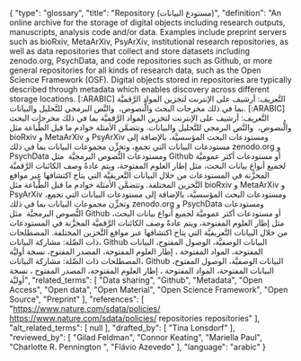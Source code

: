 {
    "type": "glossary",
    "title": "Repository (مستودع البيانات)",
    "definition": "An online archive for the storage of digital objects including research outputs, manuscripts, analysis code and/or data. Examples include preprint servers such as bioRxiv, MetaArXiv, PsyArXiv, institutional research repositories, as well as data repositories that collect and store datasets including zenodo.org, PsychData, and code repositories such as Github, or more general repositories for all kinds of research data, such as the Open Science Framework (OSF). Digital objects stored in repositories are typically described through metadata which enables discovery across different storage locations. [:ARABIC] التَّعريف: أرشيف على الإنترنت لتخزين المواد الرَّقميَّة بما في ذلك مخرجات البحث والُّنصوص،  والنَّص البرمجي للتَّحليل والبيانات. [:ARABIC] التَّعريف: أرشيف على الإنترنت لتخزين المواد الرَّقميَّة بما في ذلك مخرجات البحث والُّنصوص،  والنَّص البرمجي للتَّحليل والبيانات. وتتضمَّن الأمثلة خوادم ما قبل الطِّباعة مثل bioRxiv و MetaArXiv و PsyArXiv ومستودعات البحث المؤسسيَّة، بالإضافة إلى مستودعات البيانات التي تجمع، وتخزِّن مجموعات البيانات بما في ذلك zenodo.org و PsychData ومستودعات النُّصوص البرمجيَّة  مثل Github أو مستودعات أكثر عموميَّة لجميع أنواع بيانات البحث، مثل إطار العلوم المفتوحة، ويتم عادةً وصف الكائنات الرَّقميَّة المخزَّنة في المستودعات من خلال البيانات التَّعريفيَّة التي يتاح اكتشافها عبر مواقع التَّخزين المختلفة. وتتضمَّن الأمثلة خوادم ما قبل الطِّباعة مثل bioRxiv و MetaArXiv و PsyArXiv ومستودعات البحث المؤسسيَّة، بالإضافة إلى مستودعات البيانات التي تجمع، وتخزِّن مجموعات البيانات بما في ذلك zenodo.org و PsychData ومستودعات النُّصوص البرمجيَّة  مثل Github أو مستودعات أكثر عموميَّة لجميع أنواع بيانات البحث، مثل إطار العلوم المفتوحة، ويتم عادةً وصف الكائنات الرَّقميَّة المخزَّنة في المستودعات من خلال البيانات التَّعريفيَّة التي يتاح اكتشافها عبر مواقع التَّخزين المختلفة. المصطلحات ذات الصِّلة: مشاركة البيانات، Github البيانات الوصفيَّة، الوصول المفتوح، البيانات المفتوحة، المواد المفتوحة ، إطار العلوم المفتوحة، المصدر المفتوح، نسخة أوليَّة المصطلحات ذات الصِّلة: مشاركة البيانات، Github البيانات الوصفيَّة، الوصول المفتوح، البيانات المفتوحة، المواد المفتوحة ، إطار العلوم المفتوحة، المصدر المفتوح ، نسخة أوليَّة",
    "related_terms": [
        "Data sharing",
        "Github",
        "Metadata",
        "Open Access",
        "Open data",
        "Open Material",
        "Open Science Framework",
        "Open Source",
        "Preprint"
    ],
    "references": [
        "https://www.nature.com/sdata/policies/ https://www.nature.com/sdata/policies/ repositories repositories"
    ],
    "alt_related_terms": [
        null
    ],
    "drafted_by": [
        "Tina Lonsdorf"
    ],
    "reviewed_by": [
        "Gilad Feldman",
        "Connor Keating",
        "Mariella Paul",
        "Charlotte R. Pennington ",
        "Flávio Azevedo"
    ],
    "language": "arabic"
}
